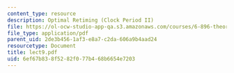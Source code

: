 ```yaml
---
content_type: resource
description: Optimal Retiming (Clock Period II)
file: https://ol-ocw-studio-app-qa.s3.amazonaws.com/courses/6-896-theory-of-parallel-hardware-sma-5511-spring-2004/6ef67b838f5282f077b468b6654e7203_lect9.pdf
file_type: application/pdf
parent_uid: 2de3b456-1af3-e8a7-c2da-606a9b4aad24
resourcetype: Document
title: lect9.pdf
uid: 6ef67b83-8f52-82f0-77b4-68b6654e7203
---
```

